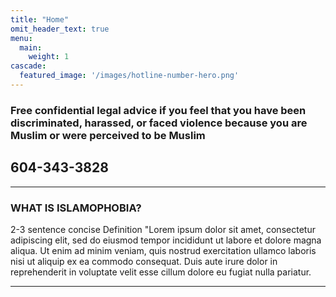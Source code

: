 ```yaml
---
title: "Home"
omit_header_text: true
menu:
  main:
    weight: 1
cascade:
  featured_image: '/images/hotline-number-hero.png'
---
```


### Free confidential legal advice if you feel that you have been discriminated, harassed, or faced violence because you are Muslim or were perceived to be Muslim

## 604-343-3828

---

### WHAT IS ISLAMOPHOBIA?

2-3 sentence concise Definition "Lorem ipsum dolor sit amet, consectetur adipiscing elit, sed do eiusmod tempor incididunt ut labore et dolore magna aliqua. Ut enim ad minim veniam, quis nostrud exercitation ullamco laboris nisi ut aliquip ex ea commodo consequat. Duis aute irure dolor in reprehenderit in voluptate velit esse cillum dolore eu fugiat nulla pariatur.

---
